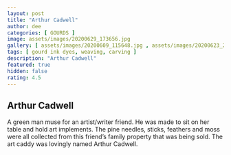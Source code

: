 ```yaml
---
layout: post
title: "Arthur Cadwell"
author: dee
categories: [ GOURDS ]
image: assets/images/20200629_173656.jpg
gallery: [ assets/images/20200609_115648.jpg , assets/images/20200623_205256.jpg , assets/images/20200629_173944.jpg ]
tags: [ gourd ink dyes, weaving, carving ]
description: "Arthur Cadwell"
featured: true
hidden: false
rating: 4.5
---
```


## Arthur Cadwell

A green man muse for an artist/writer friend. He was made to sit on her table and hold art implements. The pine needles, sticks, feathers and moss were all collected from this friend’s family property that was being sold.  The art caddy was lovingly named Arthur Cadwell.
